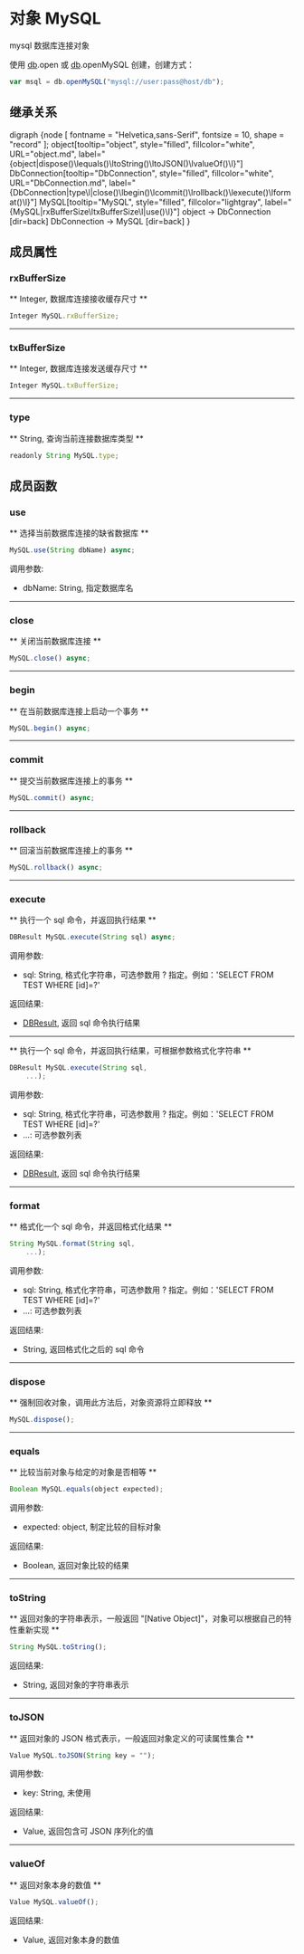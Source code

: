 # 对象 MySQL
mysql 数据库连接对象

使用 [db](../../module/ifs/db.md).open 或 [db](../../module/ifs/db.md).openMySQL 创建，创建方式：

```JavaScript
var msql = db.openMySQL("mysql://user:pass@host/db");
```

## 继承关系
<dot>digraph {node [ fontname = "Helvetica,sans-Serif", fontsize = 10, shape = "record" ];
object[tooltip="object", style="filled", fillcolor="white", URL="object.md", label="{object|dispose()\lequals()\ltoString()\ltoJSON()\lvalueOf()\l}"]
DbConnection[tooltip="DbConnection", style="filled", fillcolor="white", URL="DbConnection.md", label="{DbConnection|type\l|close()\lbegin()\lcommit()\lrollback()\lexecute()\lformat()\l}"]
MySQL[tooltip="MySQL", style="filled", fillcolor="lightgray", label="{MySQL|rxBufferSize\ltxBufferSize\l|use()\l}"]
object -> DbConnection [dir=back]
DbConnection -> MySQL [dir=back]
}</dot>

## 成员属性
        
### rxBufferSize
** Integer, 数据库连接接收缓存尺寸 **

```JavaScript
Integer MySQL.rxBufferSize;
```

--------------------------
### txBufferSize
** Integer, 数据库连接发送缓存尺寸 **

```JavaScript
Integer MySQL.txBufferSize;
```

--------------------------
### type
** String, 查询当前连接数据库类型 **

```JavaScript
readonly String MySQL.type;
```

## 成员函数
        
### use
** 选择当前数据库连接的缺省数据库 **

```JavaScript
MySQL.use(String dbName) async;
```

调用参数:
* dbName: String, 指定数据库名

--------------------------
### close
** 关闭当前数据库连接 **

```JavaScript
MySQL.close() async;
```

--------------------------
### begin
** 在当前数据库连接上启动一个事务 **

```JavaScript
MySQL.begin() async;
```

--------------------------
### commit
** 提交当前数据库连接上的事务 **

```JavaScript
MySQL.commit() async;
```

--------------------------
### rollback
** 回滚当前数据库连接上的事务 **

```JavaScript
MySQL.rollback() async;
```

--------------------------
### execute
** 执行一个 sql 命令，并返回执行结果 **

```JavaScript
DBResult MySQL.execute(String sql) async;
```

调用参数:
* sql: String, 格式化字符串，可选参数用 ? 指定。例如：'SELECT FROM TEST WHERE [id]=?'

返回结果:
* [DBResult](DBResult.md), 返回 sql 命令执行结果

--------------------------
** 执行一个 sql 命令，并返回执行结果，可根据参数格式化字符串 **

```JavaScript
DBResult MySQL.execute(String sql,
    ...);
```

调用参数:
* sql: String, 格式化字符串，可选参数用 ? 指定。例如：'SELECT FROM TEST WHERE [id]=?'
* ...: 可选参数列表

返回结果:
* [DBResult](DBResult.md), 返回 sql 命令执行结果

--------------------------
### format
** 格式化一个 sql 命令，并返回格式化结果 **

```JavaScript
String MySQL.format(String sql,
    ...);
```

调用参数:
* sql: String, 格式化字符串，可选参数用 ? 指定。例如：'SELECT FROM TEST WHERE [id]=?'
* ...: 可选参数列表

返回结果:
* String, 返回格式化之后的 sql 命令

--------------------------
### dispose
** 强制回收对象，调用此方法后，对象资源将立即释放 **

```JavaScript
MySQL.dispose();
```

--------------------------
### equals
** 比较当前对象与给定的对象是否相等 **

```JavaScript
Boolean MySQL.equals(object expected);
```

调用参数:
* expected: object, 制定比较的目标对象

返回结果:
* Boolean, 返回对象比较的结果

--------------------------
### toString
** 返回对象的字符串表示，一般返回 "[Native Object]"，对象可以根据自己的特性重新实现 **

```JavaScript
String MySQL.toString();
```

返回结果:
* String, 返回对象的字符串表示

--------------------------
### toJSON
** 返回对象的 JSON 格式表示，一般返回对象定义的可读属性集合 **

```JavaScript
Value MySQL.toJSON(String key = "");
```

调用参数:
* key: String, 未使用

返回结果:
* Value, 返回包含可 JSON 序列化的值

--------------------------
### valueOf
** 返回对象本身的数值 **

```JavaScript
Value MySQL.valueOf();
```

返回结果:
* Value, 返回对象本身的数值

